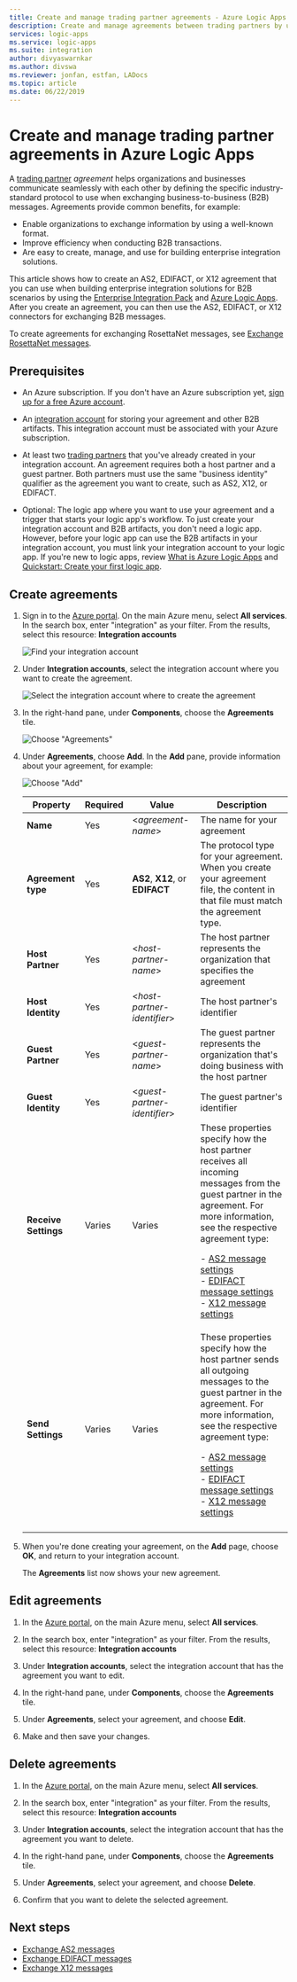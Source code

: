 ```yaml
---
title: Create and manage trading partner agreements - Azure Logic Apps
description: Create and manage agreements between trading partners by using Azure Logic Apps and Enterprise Integration Pack
services: logic-apps
ms.service: logic-apps
ms.suite: integration
author: divyaswarnkar
ms.author: divswa
ms.reviewer: jonfan, estfan, LADocs
ms.topic: article
ms.date: 06/22/2019
---
```


# Create and manage trading partner agreements in Azure Logic Apps

A [trading partner](../logic-apps/logic-apps-enterprise-integration-partners.md) 
*agreement* helps organizations and businesses communicate seamlessly with each 
other by defining the specific industry-standard protocol to use when exchanging 
business-to-business (B2B) messages. Agreements provide common benefits, for example:

* Enable organizations to exchange information by using a well-known format.
* Improve efficiency when conducting B2B transactions.
* Are easy to create, manage, and use for building enterprise integration solutions.

This article shows how to create an AS2, EDIFACT, or X12 agreement that you can use 
when building enterprise integration solutions for B2B scenarios by using the 
[Enterprise Integration Pack](../logic-apps/logic-apps-enterprise-integration-overview.md) 
and [Azure Logic Apps](../logic-apps/logic-apps-overview.md). After you create 
an agreement, you can then use the AS2, EDIFACT, or X12 connectors for exchanging 
B2B messages.

To create agreements for exchanging RosettaNet messages, see [Exchange RosettaNet messages](../logic-apps/logic-apps-enterprise-integration-rosettanet.md).

## Prerequisites

* An Azure subscription. If you don't have an Azure subscription yet, 
[sign up for a free Azure account](https://azure.microsoft.com/free/).

* An [integration account](../logic-apps/logic-apps-enterprise-integration-create-integration-account.md) 
for storing your agreement and other B2B artifacts. This integration 
account must be associated with your Azure subscription.

* At least two [trading partners](../logic-apps/logic-apps-enterprise-integration-partners.md) 
that you've already created in your integration account. 
An agreement requires both a host partner and a guest partner. 
Both partners must use the same "business identity" qualifier 
as the agreement you want to create, such as AS2, X12, or EDIFACT.

* Optional: The logic app where you want to use your agreement 
and a trigger that starts your logic app's workflow. To just 
create your integration account and B2B artifacts, you don't need a logic app. 
However, before your logic app can use the B2B artifacts 
in your integration account, you must link your integration 
account to your logic app. If you're new to logic apps, review 
[What is Azure Logic Apps](../logic-apps/logic-apps-overview.md) and 
[Quickstart: Create your first logic app](../logic-apps/quickstart-create-first-logic-app-workflow.md).

## Create agreements

1. Sign in to the [Azure portal](https://portal.azure.com).
On the main Azure menu, select **All services**. 
In the search box, enter "integration" as your filter. 
From the results, select this resource: **Integration accounts**

   ![Find your integration account](./media/logic-apps-enterprise-integration-agreements/find-integration-accounts.png)

1. Under **Integration accounts**, select the integration 
account where you want to create the agreement.

   ![Select the integration account where to create the agreement](./media/logic-apps-enterprise-integration-agreements/select-integration-account.png)

1. In the right-hand pane, under **Components**, 
choose the **Agreements** tile.

   ![Choose "Agreements"](./media/logic-apps-enterprise-integration-agreements/agreement-1.png)

1. Under **Agreements**, choose **Add**. 
In the **Add** pane, provide information 
about your agreement, for example:

   ![Choose "Add"](./media/logic-apps-enterprise-integration-agreements/agreement-2.png)

   | Property | Required | Value | Description |
   |----------|----------|-------|-------------|
   | **Name** | Yes | <*agreement-name*> | The name for your agreement |
   | **Agreement type** | Yes | **AS2**, **X12**, or **EDIFACT** | The protocol type for your agreement. When you create your agreement file, the content in that file must match the agreement type. | |  
   | **Host Partner** | Yes | <*host-partner-name*> | The host partner represents the organization that specifies the agreement |
   | **Host Identity** | Yes | <*host-partner-identifier*> | The host partner's identifier |
   | **Guest Partner** | Yes | <*guest-partner-name*> | The guest partner represents the organization that's doing business with the host partner |
   | **Guest Identity** | Yes | <*guest-partner-identifier*> | The guest partner's identifier |
   | **Receive Settings** | Varies | Varies | These properties specify how the host partner receives all incoming messages from the guest partner in the agreement. For more information, see the respective agreement type: <p>- [AS2 message settings](../logic-apps/logic-apps-enterprise-integration-as2-message-settings.md) <br>- [EDIFACT message settings](logic-apps-enterprise-integration-edifact.md) <br>- [X12 message settings](logic-apps-enterprise-integration-x12.md) |
   | **Send Settings** | Varies | Varies | These properties specify how the host partner sends all outgoing messages to the guest partner in the agreement. For more information, see the respective agreement type: <p>- [AS2 message settings](../logic-apps/logic-apps-enterprise-integration-as2-message-settings.md) <br>- [EDIFACT message settings](logic-apps-enterprise-integration-edifact.md) <br>- [X12 message settings](logic-apps-enterprise-integration-x12.md) |
   |||||

1. When you're done creating your agreement, on the **Add** page, 
choose **OK**, and return to your integration account.

   The **Agreements** list now shows your new agreement.

## Edit agreements

1. In the [Azure portal](https://portal.azure.com), 
on the main Azure menu, select **All services**.

1. In the search box, enter "integration" as your filter. 
From the results, select this resource: **Integration accounts**

1. Under **Integration accounts**, select the integration 
account that has the agreement you want to edit.

1. In the right-hand pane, under **Components**, 
choose the **Agreements** tile.

1. Under **Agreements**, select your agreement, 
and choose **Edit**.

1. Make and then save your changes.

## Delete agreements

1. In the [Azure portal](https://portal.azure.com), 
on the main Azure menu, select **All services**.

1. In the search box, enter "integration" as your filter. 
From the results, select this resource: **Integration accounts**

1. Under **Integration accounts**, select the integration 
account that has the agreement you want to delete.

1. In the right-hand pane, under **Components**, 
choose the **Agreements** tile.

1. Under **Agreements**, select your agreement, 
and choose **Delete**.

1. Confirm that you want to delete the selected agreement.

## Next steps

* [Exchange AS2 messages](logic-apps-enterprise-integration-as2.md)
* [Exchange EDIFACT messages](logic-apps-enterprise-integration-edifact.md)
* [Exchange X12 messages](logic-apps-enterprise-integration-x12.md)
